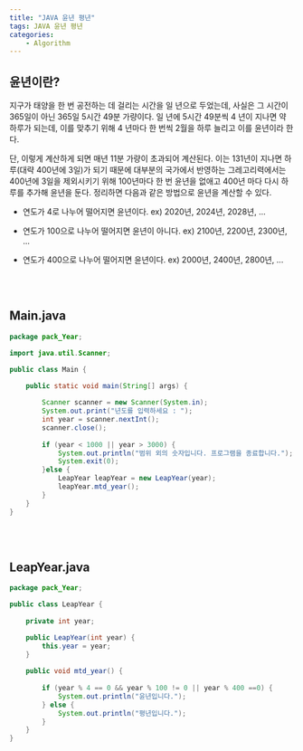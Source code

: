 ```yaml
---
title: "JAVA 윤년 평년"
tags: JAVA 윤년 평년 
categories: 
    - Algorithm
---
```



## 윤년이란?

지구가 태양을 한 번 공전하는 데 걸리는 시간을 일 년으로 두었는데, 사실은 그 시간이 365일이 아닌 365일 5시간 49분 가량이다. 일 년에 5시간 49분씩 4 년이 지나면 약 하루가 되는데, 이를 맞추기 위해 4 년마다 한 번씩 2월을 하루 늘리고 이를 윤년이라 한다. 

단, 이렇게 계산하게 되면 매년 11분 가량이 초과되어 계산된다. 이는 131년이 지나면 하루(대략 400년에 3일)가 되기 때문에 대부분의 국가에서 반영하는 그레고리력에서는 400년에 3일을 제외시키기 위해 100년마다 한 번 윤년을 없애고 400년 마다 다시 하루를 추가해 윤년을 둔다. 정리하면 다음과 같은 방법으로 윤년을 계산할 수 있다.

- 연도가 4로 나누어 떨어지면 윤년이다. ex) 2020년, 2024년, 2028년, ...

- 연도가 100으로 나누어 떨어지면 윤년이 아니다. ex) 2100년, 2200년, 2300년, ...

- 연도가 400으로 나누어 떨어지면 윤년이다. ex) 2000년, 2400년, 2800년, ...
<br>
<br>

## Main.java
```java
package pack_Year;

import java.util.Scanner;

public class Main {

	public static void main(String[] args) {
		
		Scanner scanner = new Scanner(System.in);
		System.out.print("년도를 입력하세요 : ");
		int year = scanner.nextInt();
		scanner.close();
		
		if (year < 1000 || year > 3000) {
			System.out.println("범위 외의 숫자입니다. 프로그램을 종료합니다.");
			System.exit(0);
		}else {
			LeapYear leapYear = new LeapYear(year);
			leapYear.mtd_year();			
		}
	}
}
```
<br>
<br>

## LeapYear.java
```java
package pack_Year;

public class LeapYear {
	
	private int year;

	public LeapYear(int year) {
		this.year = year;
	}
	
	public void mtd_year() {
		
		if (year % 4 == 0 && year % 100 != 0 || year % 400 ==0) {
			System.out.println("윤년입니다.");
		} else {
			System.out.println("평년입니다.");
		}
	}
}
```